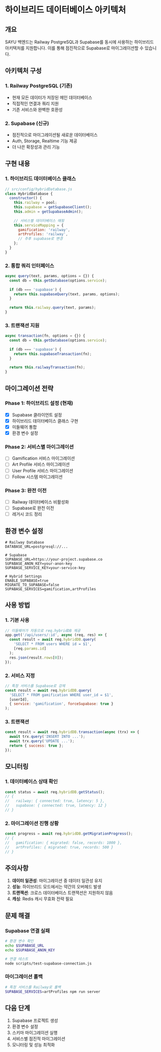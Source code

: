 # 하이브리드 데이터베이스 아키텍처

## 개요
SAYU 백엔드는 Railway PostgreSQL과 Supabase를 동시에 사용하는 하이브리드 아키텍처를 지원합니다. 이를 통해 점진적으로 Supabase로 마이그레이션할 수 있습니다.

## 아키텍처 구성

### 1. Railway PostgreSQL (기존)
- 현재 모든 데이터가 저장된 메인 데이터베이스
- 직접적인 연결과 쿼리 지원
- 기존 서비스와 완벽한 호환성

### 2. Supabase (신규)
- 점진적으로 마이그레이션될 새로운 데이터베이스
- Auth, Storage, Realtime 기능 제공
- 더 나은 확장성과 관리 기능

## 구현 내용

### 1. 하이브리드 데이터베이스 클래스
```javascript
// src/config/hybridDatabase.js
class HybridDatabase {
  constructor() {
    this.railway = pool;
    this.supabase = getSupabaseClient();
    this.admin = getSupabaseAdmin();
    
    // 서비스별 데이터베이스 매핑
    this.serviceMapping = {
      gamification: 'railway',
      artProfiles: 'railway',
      // 추후 supabase로 변경
    };
  }
}
```

### 2. 통합 쿼리 인터페이스
```javascript
async query(text, params, options = {}) {
  const db = this.getDatabase(options.service);
  
  if (db === 'supabase') {
    return this.supabaseQuery(text, params, options);
  }
  
  return this.railway.query(text, params);
}
```

### 3. 트랜잭션 지원
```javascript
async transaction(fn, options = {}) {
  const db = this.getDatabase(options.service);
  
  if (db === 'supabase') {
    return this.supabaseTransaction(fn);
  }
  
  return this.railwayTransaction(fn);
}
```

## 마이그레이션 전략

### Phase 1: 하이브리드 설정 (현재)
- [x] Supabase 클라이언트 설정
- [x] 하이브리드 데이터베이스 클래스 구현
- [x] 미들웨어 통합
- [x] 환경 변수 설정

### Phase 2: 서비스별 마이그레이션
- [ ] Gamification 서비스 마이그레이션
- [ ] Art Profile 서비스 마이그레이션
- [ ] User Profile 서비스 마이그레이션
- [ ] Follow 시스템 마이그레이션

### Phase 3: 완전 이전
- [ ] Railway 데이터베이스 비활성화
- [ ] Supabase로 완전 이전
- [ ] 레거시 코드 정리

## 환경 변수 설정

```env
# Railway Database
DATABASE_URL=postgresql://...

# Supabase
SUPABASE_URL=https://your-project.supabase.co
SUPABASE_ANON_KEY=your-anon-key
SUPABASE_SERVICE_KEY=your-service-key

# Hybrid Settings
ENABLE_SUPABASE=true
MIGRATE_TO_SUPABASE=false
SUPABASE_SERVICES=gamification,artProfiles
```

## 사용 방법

### 1. 기본 사용
```javascript
// 미들웨어가 자동으로 req.hybridDB 제공
app.get('/api/users/:id', async (req, res) => {
  const result = await req.hybridDB.query(
    'SELECT * FROM users WHERE id = $1',
    [req.params.id]
  );
  res.json(result.rows[0]);
});
```

### 2. 서비스 지정
```javascript
// 특정 서비스를 Supabase로 강제
const result = await req.hybridDB.query(
  'SELECT * FROM gamification WHERE user_id = $1',
  [userId],
  { service: 'gamification', forceSupabase: true }
);
```

### 3. 트랜잭션
```javascript
const result = await req.hybridDB.transaction(async (trx) => {
  await trx.query('INSERT INTO ...');
  await trx.query('UPDATE ...');
  return { success: true };
});
```

## 모니터링

### 1. 데이터베이스 상태 확인
```javascript
const status = await req.hybridDB.getStatus();
// {
//   railway: { connected: true, latency: 5 },
//   supabase: { connected: true, latency: 12 }
// }
```

### 2. 마이그레이션 진행 상황
```javascript
const progress = await req.hybridDB.getMigrationProgress();
// {
//   gamification: { migrated: false, records: 1000 },
//   artProfiles: { migrated: true, records: 500 }
// }
```

## 주의사항

1. **데이터 일관성**: 마이그레이션 중 데이터 일관성 유지
2. **성능**: 하이브리드 모드에서는 약간의 오버헤드 발생
3. **트랜잭션**: 크로스 데이터베이스 트랜잭션은 지원하지 않음
4. **캐싱**: Redis 캐시 무효화 전략 필요

## 문제 해결

### Supabase 연결 실패
```bash
# 환경 변수 확인
echo $SUPABASE_URL
echo $SUPABASE_ANON_KEY

# 연결 테스트
node scripts/test-supabase-connection.js
```

### 마이그레이션 롤백
```bash
# 특정 서비스를 Railway로 롤백
SUPABASE_SERVICES=artProfiles npm run server
```

## 다음 단계

1. Supabase 프로젝트 생성
2. 환경 변수 설정
3. 스키마 마이그레이션 실행
4. 서비스별 점진적 마이그레이션
5. 모니터링 및 성능 최적화